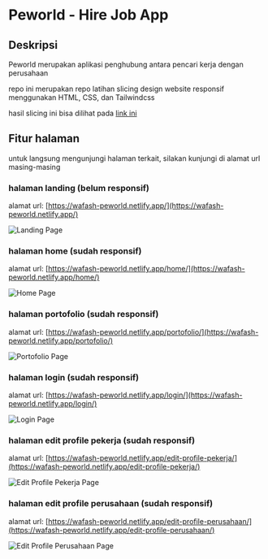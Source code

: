 # Peworld - Hire Job App

## Deskripsi

Peworld merupakan aplikasi penghubung antara pencari kerja dengan perusahaan

repo ini merupakan repo latihan slicing design website responsif menggunakan HTML, CSS, dan Tailwindcss

hasil slicing ini bisa dilihat pada [link ini](https://wafash-peworld.netlify.app/home/)

## Fitur halaman

untuk langsung mengunjungi halaman terkait, silakan kunjungi di alamat url masing-masing

### halaman landing (belum responsif)

alamat url: [https://wafash-peworld.netlify.app/](https://wafash-peworld.netlify.app/)

![Landing Page](/screenshots/Landing-page-Peworld.png 'Landing Page')

### halaman home (sudah responsif)

alamat url: [https://wafash-peworld.netlify.app/home/](https://wafash-peworld.netlify.app/home/)

![Home Page](/screenshots/Home-Peworld.png 'Home Page')

### halaman portofolio (sudah responsif)

alamat url: [https://wafash-peworld.netlify.app/portofolio/](https://wafash-peworld.netlify.app/portofolio/)

![Portofolio Page](/screenshots/Portofolio-Peworld.png 'Portofolio Page')

### halaman login (sudah responsif)

alamat url: [https://wafash-peworld.netlify.app/login/](https://wafash-peworld.netlify.app/login/)

![Login Page](/screenshots/Login-Peworld.png 'Login Page')

### halaman edit profile pekerja (sudah responsif)

alamat url: [https://wafash-peworld.netlify.app/edit-profile-pekerja/](https://wafash-peworld.netlify.app/edit-profile-pekerja/)

![Edit Profile Pekerja Page](/screenshots/Edit-Profile-Pekerja-Peworld.png 'Edit Profile Pekerja Page')

### halaman edit profile perusahaan (sudah responsif)

alamat url: [https://wafash-peworld.netlify.app/edit-profile-perusahaan/](https://wafash-peworld.netlify.app/edit-profile-perusahaan/)

![Edit Profile Perusahaan Page](/screenshots/Edit-Profile-Perusahaan-Peworld.png 'Edit Profile sPerusahaan Page')
